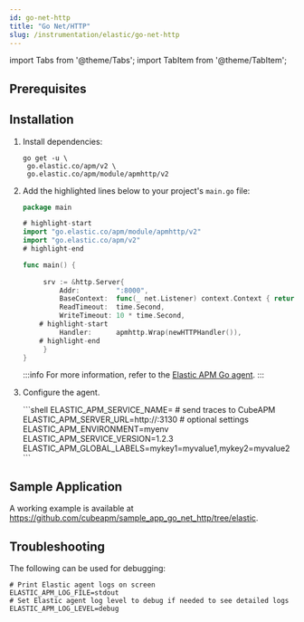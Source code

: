 ```yaml
---
id: go-net-http
title: "Go Net/HTTP"
slug: /instrumentation/elastic/go-net-http
---
```


import Tabs from '@theme/Tabs';
import TabItem from '@theme/TabItem';

## Prerequisites

## Installation

1. Install dependencies:

   ```shell
   go get -u \
    go.elastic.co/apm/v2 \
    go.elastic.co/apm/module/apmhttp/v2
   ```

1. Add the highlighted lines below to your project's `main.go` file:

   ```go
   package main

   # highlight-start
   import "go.elastic.co/apm/module/apmhttp/v2"
   import "go.elastic.co/apm/v2"
   # highlight-end

   func main() {
    
	    srv := &http.Server{
		    Addr:         ":8000",
		    BaseContext:  func(_ net.Listener) context.Context { return ctx },
		    ReadTimeout:  time.Second,
		    WriteTimeout: 10 * time.Second,
       # highlight-start
		    Handler:      apmhttp.Wrap(newHTTPHandler()),
       # highlight-end
        } 
   }
   ```
   :::info
   For more information, refer to the [Elastic APM Go agent](https://www.elastic.co/docs/reference/apm/agents/go/set-up-apm-go-agent#installation).
   :::

1. Configure the agent.

   <Tabs>
      <TabItem value="env" label="Environment Variables">
         ```shell
         ELASTIC_APM_SERVICE_NAME=<app_name>
         # send traces to CubeAPM
         ELASTIC_APM_SERVER_URL=http://<ip_address_of_cubeapm_server>:3130
         # optional settings
         ELASTIC_APM_ENVIRONMENT=myenv
         ELASTIC_APM_SERVICE_VERSION=1.2.3
         ELASTIC_APM_GLOBAL_LABELS=mykey1=myvalue1,mykey2=myvalue2
         ```
      </TabItem>  
   </Tabs>

## Sample Application

A working example is available at https://github.com/cubeapm/sample_app_go_net_http/tree/elastic.

## Troubleshooting

The following can be used for debugging:

```shell
# Print Elastic agent logs on screen
ELASTIC_APM_LOG_FILE=stdout
# Set Elastic agent log level to debug if needed to see detailed logs
ELASTIC_APM_LOG_LEVEL=debug
```
